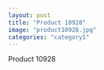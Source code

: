 ```yaml
---
layout: post
title: "Product 10928"
image: "product10928.jpg"
categories: "category1"
---
```

Product 10928
